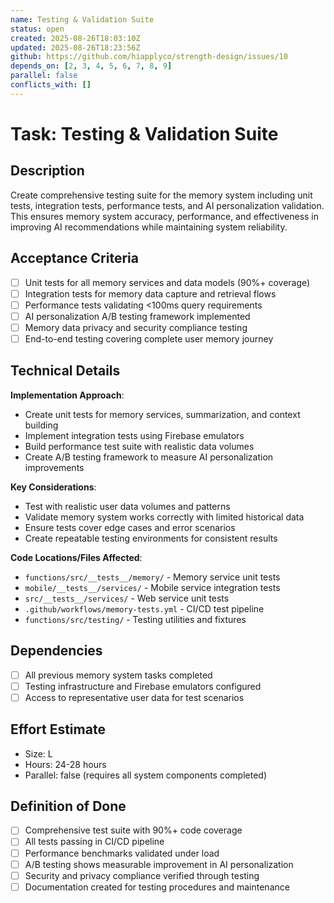 ```yaml
---
name: Testing & Validation Suite
status: open
created: 2025-08-26T18:03:10Z
updated: 2025-08-26T18:23:56Z
github: https://github.com/hiapplyco/strength-design/issues/10
depends_on: [2, 3, 4, 5, 6, 7, 8, 9]
parallel: false
conflicts_with: []
---
```


# Task: Testing & Validation Suite

## Description

Create comprehensive testing suite for the memory system including unit tests, integration tests, performance tests, and AI personalization validation. This ensures memory system accuracy, performance, and effectiveness in improving AI recommendations while maintaining system reliability.

## Acceptance Criteria

- [ ] Unit tests for all memory services and data models (90%+ coverage)
- [ ] Integration tests for memory data capture and retrieval flows
- [ ] Performance tests validating <100ms query requirements
- [ ] AI personalization A/B testing framework implemented
- [ ] Memory data privacy and security compliance testing
- [ ] End-to-end testing covering complete user memory journey

## Technical Details

**Implementation Approach**:
- Create unit tests for memory services, summarization, and context building
- Implement integration tests using Firebase emulators
- Build performance test suite with realistic data volumes
- Create A/B testing framework to measure AI personalization improvements

**Key Considerations**:
- Test with realistic user data volumes and patterns
- Validate memory system works correctly with limited historical data
- Ensure tests cover edge cases and error scenarios
- Create repeatable testing environments for consistent results

**Code Locations/Files Affected**:
- `functions/src/__tests__/memory/` - Memory service unit tests
- `mobile/__tests__/services/` - Mobile service integration tests
- `src/__tests__/services/` - Web service unit tests
- `.github/workflows/memory-tests.yml` - CI/CD test pipeline
- `functions/src/testing/` - Testing utilities and fixtures

## Dependencies

- [ ] All previous memory system tasks completed
- [ ] Testing infrastructure and Firebase emulators configured
- [ ] Access to representative user data for test scenarios

## Effort Estimate

- Size: L
- Hours: 24-28 hours
- Parallel: false (requires all system components completed)

## Definition of Done

- [ ] Comprehensive test suite with 90%+ code coverage
- [ ] All tests passing in CI/CD pipeline
- [ ] Performance benchmarks validated under load
- [ ] A/B testing shows measurable improvement in AI personalization
- [ ] Security and privacy compliance verified through testing
- [ ] Documentation created for testing procedures and maintenance
